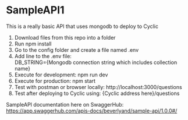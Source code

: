 # SampleAPI1
This is a really basic API that uses mongodb to deploy to Cyclic
1. Download files from this repo into a folder
2. Run npm install
3. Go to the config folder and create a file named .env
4. Add line to the .env file:
<br/> DB_STRING={Mongodb connection string which includes collection name}
5. Execute for development: npm run dev
5. Execute for production: npm start
6. Test with postman or browser locally: http://localhost:3000/questions
6. Test after deploying to Cyclic using: {Cyclic address here}/questions

SampleAPI documentation here on SwaggerHub: https://app.swaggerhub.com/apis-docs/beverlyand/sample-api/1.0.0#/
